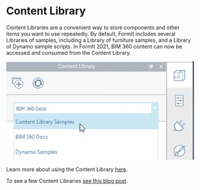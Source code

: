 # Content Library

Content Libraries are a convenient way to store components and other items you want to use repeatedly. By default, FormIt includes several Libraries of samples, including a Library of furniture samples, and a Library of Dynamo sample scripts. In FormIt 2021, BIM 360 content can now be accessed and consumed from the Content Library.

![](../.gitbook/assets/screen-shot-2020-03-30-at-1.39.13-pm.png)

Learn more about using the Content Library [here](../formit-primer/part-i/import-export-and-content-library.md).

To see a few Content Libraries [see this blog post](https://formit.autodesk.com/blog/post/content-library).



